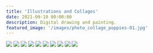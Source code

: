 ```yaml
---
title: 'Illustrations and Collages'
date: 2021-09-10 00:00:00
description: Digital drawing and painting.
featured_image: '/images/photo_collage_poppies-01.jpg'
---
```


<div class="gallery" data-columns="3">
	<img src="/images/text_parrots_gif.gif">
	<img src="/images/teeshirt.jpg">
	<img src="/images/photo_collage_poppies-01.jpg">	
	<img src="/images/glitch.JPG">
	<img src="/images/8_bit_venus.jpg">
	<img src="/images/match_poster.jpg">
	<img src="/images/schoolchildren.jpg">
	<img src="/images/grub_life.jpg">
	<img src="/images/cwasan.jpg">
	<img src="/images/mystery.jpg">
	
</div>
